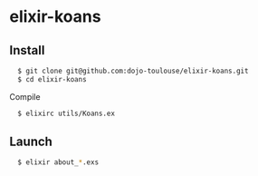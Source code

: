 elixir-koans
============

Install
-------

```bash
  $ git clone git@github.com:dojo-toulouse/elixir-koans.git
  $ cd elixir-koans
```

Compile

```bash
  $ elixirc utils/Koans.ex
```

Launch
-------

```bash
  $ elixir about_*.exs
```
